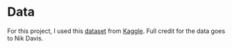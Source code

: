 # Data

For this project, I used this [dataset](https://www.kaggle.com/nikdavis/steam-store-games) from [Kaggle](https://www.kaggle.com/). Full credit for the data goes to Nik Davis.